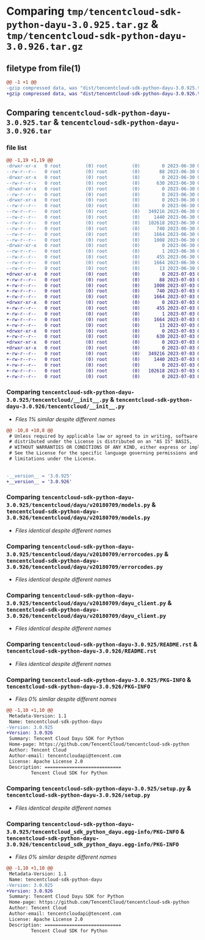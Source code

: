# Comparing `tmp/tencentcloud-sdk-python-dayu-3.0.925.tar.gz` & `tmp/tencentcloud-sdk-python-dayu-3.0.926.tar.gz`

## filetype from file(1)

```diff
@@ -1 +1 @@
-gzip compressed data, was "dist/tencentcloud-sdk-python-dayu-3.0.925.tar", last modified: Fri Jun 30 02:05:25 2023, max compression
+gzip compressed data, was "dist/tencentcloud-sdk-python-dayu-3.0.926.tar", last modified: Mon Jul  3 00:24:12 2023, max compression
```

## Comparing `tencentcloud-sdk-python-dayu-3.0.925.tar` & `tencentcloud-sdk-python-dayu-3.0.926.tar`

### file list

```diff
@@ -1,19 +1,19 @@
-drwxr-xr-x   0 root         (0) root         (0)        0 2023-06-30 02:05:25.000000 tencentcloud-sdk-python-dayu-3.0.925/
--rw-r--r--   0 root         (0) root         (0)       88 2023-06-30 02:05:25.000000 tencentcloud-sdk-python-dayu-3.0.925/setup.cfg
-drwxr-xr-x   0 root         (0) root         (0)        0 2023-06-30 02:05:25.000000 tencentcloud-sdk-python-dayu-3.0.925/tencentcloud/
--rw-r--r--   0 root         (0) root         (0)      630 2023-06-30 02:05:25.000000 tencentcloud-sdk-python-dayu-3.0.925/tencentcloud/__init__.py
-drwxr-xr-x   0 root         (0) root         (0)        0 2023-06-30 02:05:25.000000 tencentcloud-sdk-python-dayu-3.0.925/tencentcloud/dayu/
--rw-r--r--   0 root         (0) root         (0)        0 2023-06-30 02:05:25.000000 tencentcloud-sdk-python-dayu-3.0.925/tencentcloud/dayu/__init__.py
-drwxr-xr-x   0 root         (0) root         (0)        0 2023-06-30 02:05:25.000000 tencentcloud-sdk-python-dayu-3.0.925/tencentcloud/dayu/v20180709/
--rw-r--r--   0 root         (0) root         (0)        0 2023-06-30 02:05:25.000000 tencentcloud-sdk-python-dayu-3.0.925/tencentcloud/dayu/v20180709/__init__.py
--rw-r--r--   0 root         (0) root         (0)   349216 2023-06-30 02:05:25.000000 tencentcloud-sdk-python-dayu-3.0.925/tencentcloud/dayu/v20180709/models.py
--rw-r--r--   0 root         (0) root         (0)     1440 2023-06-30 02:05:25.000000 tencentcloud-sdk-python-dayu-3.0.925/tencentcloud/dayu/v20180709/errorcodes.py
--rw-r--r--   0 root         (0) root         (0)   102618 2023-06-30 02:05:25.000000 tencentcloud-sdk-python-dayu-3.0.925/tencentcloud/dayu/v20180709/dayu_client.py
--rw-r--r--   0 root         (0) root         (0)      740 2023-06-30 02:05:25.000000 tencentcloud-sdk-python-dayu-3.0.925/README.rst
--rw-r--r--   0 root         (0) root         (0)     1664 2023-06-30 02:05:25.000000 tencentcloud-sdk-python-dayu-3.0.925/PKG-INFO
--rw-r--r--   0 root         (0) root         (0)     1008 2023-06-30 02:05:25.000000 tencentcloud-sdk-python-dayu-3.0.925/setup.py
-drwxr-xr-x   0 root         (0) root         (0)        0 2023-06-30 02:05:25.000000 tencentcloud-sdk-python-dayu-3.0.925/tencentcloud_sdk_python_dayu.egg-info/
--rw-r--r--   0 root         (0) root         (0)        1 2023-06-30 02:05:25.000000 tencentcloud-sdk-python-dayu-3.0.925/tencentcloud_sdk_python_dayu.egg-info/dependency_links.txt
--rw-r--r--   0 root         (0) root         (0)      455 2023-06-30 02:05:25.000000 tencentcloud-sdk-python-dayu-3.0.925/tencentcloud_sdk_python_dayu.egg-info/SOURCES.txt
--rw-r--r--   0 root         (0) root         (0)     1664 2023-06-30 02:05:25.000000 tencentcloud-sdk-python-dayu-3.0.925/tencentcloud_sdk_python_dayu.egg-info/PKG-INFO
--rw-r--r--   0 root         (0) root         (0)       13 2023-06-30 02:05:25.000000 tencentcloud-sdk-python-dayu-3.0.925/tencentcloud_sdk_python_dayu.egg-info/top_level.txt
+drwxr-xr-x   0 root         (0) root         (0)        0 2023-07-03 00:24:12.000000 tencentcloud-sdk-python-dayu-3.0.926/
+-rw-r--r--   0 root         (0) root         (0)       88 2023-07-03 00:24:12.000000 tencentcloud-sdk-python-dayu-3.0.926/setup.cfg
+-rw-r--r--   0 root         (0) root         (0)     1008 2023-07-03 00:24:12.000000 tencentcloud-sdk-python-dayu-3.0.926/setup.py
+-rw-r--r--   0 root         (0) root         (0)      740 2023-07-03 00:24:12.000000 tencentcloud-sdk-python-dayu-3.0.926/README.rst
+-rw-r--r--   0 root         (0) root         (0)     1664 2023-07-03 00:24:12.000000 tencentcloud-sdk-python-dayu-3.0.926/PKG-INFO
+drwxr-xr-x   0 root         (0) root         (0)        0 2023-07-03 00:24:12.000000 tencentcloud-sdk-python-dayu-3.0.926/tencentcloud_sdk_python_dayu.egg-info/
+-rw-r--r--   0 root         (0) root         (0)      455 2023-07-03 00:24:12.000000 tencentcloud-sdk-python-dayu-3.0.926/tencentcloud_sdk_python_dayu.egg-info/SOURCES.txt
+-rw-r--r--   0 root         (0) root         (0)        1 2023-07-03 00:24:12.000000 tencentcloud-sdk-python-dayu-3.0.926/tencentcloud_sdk_python_dayu.egg-info/dependency_links.txt
+-rw-r--r--   0 root         (0) root         (0)     1664 2023-07-03 00:24:12.000000 tencentcloud-sdk-python-dayu-3.0.926/tencentcloud_sdk_python_dayu.egg-info/PKG-INFO
+-rw-r--r--   0 root         (0) root         (0)       13 2023-07-03 00:24:12.000000 tencentcloud-sdk-python-dayu-3.0.926/tencentcloud_sdk_python_dayu.egg-info/top_level.txt
+drwxr-xr-x   0 root         (0) root         (0)        0 2023-07-03 00:24:12.000000 tencentcloud-sdk-python-dayu-3.0.926/tencentcloud/
+-rw-r--r--   0 root         (0) root         (0)      630 2023-07-03 00:24:12.000000 tencentcloud-sdk-python-dayu-3.0.926/tencentcloud/__init__.py
+drwxr-xr-x   0 root         (0) root         (0)        0 2023-07-03 00:24:12.000000 tencentcloud-sdk-python-dayu-3.0.926/tencentcloud/dayu/
+drwxr-xr-x   0 root         (0) root         (0)        0 2023-07-03 00:24:12.000000 tencentcloud-sdk-python-dayu-3.0.926/tencentcloud/dayu/v20180709/
+-rw-r--r--   0 root         (0) root         (0)   349216 2023-07-03 00:24:12.000000 tencentcloud-sdk-python-dayu-3.0.926/tencentcloud/dayu/v20180709/models.py
+-rw-r--r--   0 root         (0) root         (0)     1440 2023-07-03 00:24:12.000000 tencentcloud-sdk-python-dayu-3.0.926/tencentcloud/dayu/v20180709/errorcodes.py
+-rw-r--r--   0 root         (0) root         (0)        0 2023-07-03 00:24:12.000000 tencentcloud-sdk-python-dayu-3.0.926/tencentcloud/dayu/v20180709/__init__.py
+-rw-r--r--   0 root         (0) root         (0)   102618 2023-07-03 00:24:12.000000 tencentcloud-sdk-python-dayu-3.0.926/tencentcloud/dayu/v20180709/dayu_client.py
+-rw-r--r--   0 root         (0) root         (0)        0 2023-07-03 00:24:12.000000 tencentcloud-sdk-python-dayu-3.0.926/tencentcloud/dayu/__init__.py
```

### Comparing `tencentcloud-sdk-python-dayu-3.0.925/tencentcloud/__init__.py` & `tencentcloud-sdk-python-dayu-3.0.926/tencentcloud/__init__.py`

 * *Files 1% similar despite different names*

```diff
@@ -10,8 +10,8 @@
 # Unless required by applicable law or agreed to in writing, software
 # distributed under the License is distributed on an "AS IS" BASIS,
 # WITHOUT WARRANTIES OR CONDITIONS OF ANY KIND, either express or implied.
 # See the License for the specific language governing permissions and
 # limitations under the License.
 
 
-__version__ = '3.0.925'
+__version__ = '3.0.926'
```

### Comparing `tencentcloud-sdk-python-dayu-3.0.925/tencentcloud/dayu/v20180709/models.py` & `tencentcloud-sdk-python-dayu-3.0.926/tencentcloud/dayu/v20180709/models.py`

 * *Files identical despite different names*

### Comparing `tencentcloud-sdk-python-dayu-3.0.925/tencentcloud/dayu/v20180709/errorcodes.py` & `tencentcloud-sdk-python-dayu-3.0.926/tencentcloud/dayu/v20180709/errorcodes.py`

 * *Files identical despite different names*

### Comparing `tencentcloud-sdk-python-dayu-3.0.925/tencentcloud/dayu/v20180709/dayu_client.py` & `tencentcloud-sdk-python-dayu-3.0.926/tencentcloud/dayu/v20180709/dayu_client.py`

 * *Files identical despite different names*

### Comparing `tencentcloud-sdk-python-dayu-3.0.925/README.rst` & `tencentcloud-sdk-python-dayu-3.0.926/README.rst`

 * *Files identical despite different names*

### Comparing `tencentcloud-sdk-python-dayu-3.0.925/PKG-INFO` & `tencentcloud-sdk-python-dayu-3.0.926/PKG-INFO`

 * *Files 0% similar despite different names*

```diff
@@ -1,10 +1,10 @@
 Metadata-Version: 1.1
 Name: tencentcloud-sdk-python-dayu
-Version: 3.0.925
+Version: 3.0.926
 Summary: Tencent Cloud Dayu SDK for Python
 Home-page: https://github.com/TencentCloud/tencentcloud-sdk-python
 Author: Tencent Cloud
 Author-email: tencentcloudapi@tencent.com
 License: Apache License 2.0
 Description: ============================
         Tencent Cloud SDK for Python
```

### Comparing `tencentcloud-sdk-python-dayu-3.0.925/setup.py` & `tencentcloud-sdk-python-dayu-3.0.926/setup.py`

 * *Files identical despite different names*

### Comparing `tencentcloud-sdk-python-dayu-3.0.925/tencentcloud_sdk_python_dayu.egg-info/PKG-INFO` & `tencentcloud-sdk-python-dayu-3.0.926/tencentcloud_sdk_python_dayu.egg-info/PKG-INFO`

 * *Files 0% similar despite different names*

```diff
@@ -1,10 +1,10 @@
 Metadata-Version: 1.1
 Name: tencentcloud-sdk-python-dayu
-Version: 3.0.925
+Version: 3.0.926
 Summary: Tencent Cloud Dayu SDK for Python
 Home-page: https://github.com/TencentCloud/tencentcloud-sdk-python
 Author: Tencent Cloud
 Author-email: tencentcloudapi@tencent.com
 License: Apache License 2.0
 Description: ============================
         Tencent Cloud SDK for Python
```

